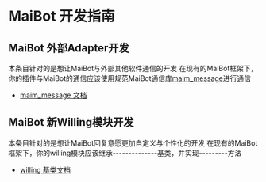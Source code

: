 # MaiBot 开发指南

## MaiBot 外部Adapter开发
本条目针对的是想让MaiBot与外部其他软件通信的开发
在现有的MaiBot框架下，你的插件与MaiBot的通信应该使用规范MaiBot通信库[maim_message](https://github.com/MaiM-with-u/maim_message)进行通信

- [maim_message 文档](./maim_message)

## MaiBot 新Willing模块开发
本条目针对的是想让MaiBot回复意愿更加自定义与个性化的开发
在现有的MaiBot框架下，你的willing模块应该继承--------------基类，并实现---------方法

- [willing 基类文档](./willing)
